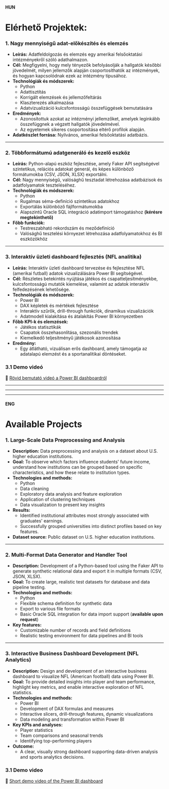 #### HUN

# Elérhető Projektek:




### 1. Nagy mennyiségű adat-előkészítés és elemzés

- **Leírás:** Adatfeldolgozás és elemzés egy amerikai felsőoktatási intézményekről szóló adathalmazon.
- **Cél:** Megfigyelni, hogy mely tényezők befolyásolják a hallgatók későbbi jövedelmét, milyen jellemzők alapján csoportosíthatók az intézmények, és hogyan kapcsolódnak ezek az intézmény típusához.
- **Technológiák és módszerek:**
  - Python
  - Adattisztítás
  - Korrigált elemzések és jellemzőfeltárás
  - Klaszterezés alkalmazása
  - Adatvizualizáció kulcsfontosságú összefüggések bemutatására
- **Eredmények:**
  - Azonosítottuk azokat az intézményi jellemzőket, amelyek leginkább összefüggnek a végzett hallgatók jövedelmével.
  - Az egyetemek sikeres csoportosítása eltérő profilok alapján.
- **Adatkészlet forrása:** Nyilvános, amerikai felsőoktatási adatbázis.

---

### 2. Többformátumú adatgeneráló és kezelő eszköz

- **Leírás:** Python-alapú eszköz fejlesztése, amely Faker API segítségével szintetikus, relációs adatokat generál, és képes különböző formátumokba (CSV, JSON, XLSX) exportálni.
- **Cél:** Nagy mennyiségű, valósághű tesztadat létrehozása adatbázisok és adatfolyamatok teszteléséhez.
- **Technológiák és módszerek:**
  - Python
  - Rugalmas séma-definíció szintetikus adatokhoz
  - Exportálás különböző fájlformátumokba
  - Alapszintű Oracle SQL integráció adatimport támogatáshoz **(kérésre megtekinthető)**
- **Főbb funkciók:**
  - Testreszabható rekordszám és meződefiníció
  - Valósághű tesztelési környezet létrehozása adatfolyamatokhoz és BI eszközökhöz

---

### 3. Interaktív üzleti dashboard fejlesztés (NFL analitika)

- **Leírás:** Interaktív üzleti dashboard tervezése és fejlesztése NFL (amerikai futball) adatok vizualizálására Power BI segítségével.
- **Cél:** Részletes betekintés nyújtása játékos és csapatteljesítményekbe, kulcsfontosságú mutatók kiemelése, valamint az adatok interaktív felfedezésének lehetősége.
- **Technológiák és módszerek:**
  - Power BI
  - DAX képletek és mértékek fejlesztése
  - Interaktív szűrők, drill-through funkciók, dinamikus vizualizációk
  - Adatmodell kialakítása és átalakítás Power BI környezetben
- **Főbb KPI-k és elemzések:**
  - Játékos statisztikák
  - Csapatok összehasonlítása, szezonális trendek
  - Kiemelkedő teljesítményű játékosok azonosítása
- **Eredmény:**
  - Egy átlátható, vizuálisan erős dashboard, amely támogatja az adatalapú elemzést és a sportanalitikai döntéseket.

### 3.1 Demo videó
🎥 [Rövid bemutató videó a Power BI dashboardról](https://drive.google.com/file/d/1FXuihi47ZEg7eTA1DkvfFqqzIPfTa44S/view?usp=sharing) 

---
---
---

#### ENG


# Available Projects

### 1. Large-Scale Data Preprocessing and Analysis

- **Description:** Data preprocessing and analysis on a dataset about U.S. higher education institutions.
- **Goal:** To observe which factors influence students' future income, understand how institutions can be grouped based on specific characteristics, and how these relate to institution types.
- **Technologies and methods:**
  - Python
  - Data cleaning
  - Exploratory data analysis and feature exploration
  - Application of clustering techniques
  - Data visualization to present key insights
- **Results:**
  - Identified institutional attributes most strongly associated with graduates' earnings.
  - Successfully grouped universities into distinct profiles based on key features.
- **Dataset source:** Public dataset on U.S. higher education institutions.

---

### 2. Multi-Format Data Generator and Handler Tool

- **Description:** Development of a Python-based tool using the Faker API to generate synthetic relational data and export it in multiple formats (CSV, JSON, XLSX).
- **Goal:** To create large, realistic test datasets for database and data pipeline testing.
- **Technologies and methods:**
  - Python
  - Flexible schema definition for synthetic data
  - Export to various file formats
  - Basic Oracle SQL integration for data import support (**available upon request**)
- **Key features:**
  - Customizable number of records and field definitions
  - Realistic testing environment for data pipelines and BI tools

---

### 3. Interactive Business Dashboard Development (NFL Analytics)

- **Description:** Design and development of an interactive business dashboard to visualize NFL (American football) data using Power BI.
- **Goal:** To provide detailed insights into player and team performance, highlight key metrics, and enable interactive exploration of NFL statistics.
- **Technologies and methods:**
  - Power BI
  - Development of DAX formulas and measures
  - Interactive slicers, drill-through features, dynamic visualizations
  - Data modeling and transformation within Power BI
- **Key KPIs and analyses:**
  - Player statistics
  - Team comparisons and seasonal trends
  - Identifying top-performing players
- **Outcome:**
  - A clear, visually strong dashboard supporting data-driven analysis and sports analytics decisions.

### 3.1 Demo video
🎥 [Short demo video of the Power BI dashboard](https://drive.google.com/file/d/1FXuihi47ZEg7eTA1DkvfFqqzIPfTa44S/view?usp=sharing)
